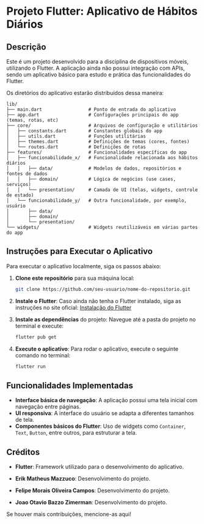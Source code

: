 # Projeto Flutter: Aplicativo de Hábitos Diários

## Descrição

Este é um projeto desenvolvido para a disciplina de dispositivos móveis, utilizando o Flutter. A aplicação ainda não possui integração com APIs, sendo um aplicativo básico para estudo e prática das funcionalidades do Flutter.

Os diretórios do aplicativo estarão distribuídos dessa maneira:
```
lib/
├── main.dart                 # Ponto de entrada do aplicativo
├── app.dart                  # Configurações principais do app (temas, rotas, etc)
├── core/                     # Arquivos de configuração e utilitários
│   ├── constants.dart        # Constantes globais do app
│   ├── utils.dart            # Funções utilitárias
│   ├── themes.dart           # Definições de temas (cores, fontes)
│   └── routes.dart           # Definições de rotas
├── features/                 # Funcionalidades específicas do app
│   ├── funcionabilidade_x/   # Funcionalidade relacionada aos hábitos diários
│   │   ├── data/             # Modelos de dados, repositórios e fontes de dados
│   │   ├── domain/           # Lógica de negócios (use cases, serviços)
│   │   └── presentation/     # Camada de UI (telas, widgets, controle de estado)
│   └── funcionabilidade_y/   # Outra funcionalidade, por exemplo, usuário
│       ├── data/        
│       ├── domain/
│       └── presentation/
└── widgets/                  # Widgets reutilizáveis em várias partes do app
```

## Instruções para Executar o Aplicativo

Para executar o aplicativo localmente, siga os passos abaixo:

1. **Clone este repositório** para sua máquina local:
    ```bash
    git clone https://github.com/seu-usuario/nome-do-repositorio.git
    ```

2. **Instale o Flutter**:
    Caso ainda não tenha o Flutter instalado, siga as instruções no site oficial: [Instalação do Flutter](https://flutter.dev/docs/get-started/install)

3. **Instale as dependências** do projeto:
    Navegue até a pasta do projeto no terminal e execute:
    ```bash
    flutter pub get
    ```

4. **Execute o aplicativo**:
    Para rodar o aplicativo, execute o seguinte comando no terminal:
    ```bash
    flutter run
    ```

## Funcionalidades Implementadas

- **Interface básica de navegação**: A aplicação possui uma tela inicial com navegação entre páginas.
- **UI responsiva**: A interface do usuário se adapta a diferentes tamanhos de tela.
- **Componentes básicos do Flutter**: Uso de widgets como `Container`, `Text`, `Button`, entre outros, para estruturar a tela.

## Créditos

- **Flutter**: Framework utilizado para o desenvolvimento do aplicativo.
  
- **Erik Matheus Mazzuco**: Desenvolvimento do projeto.
- **Felipe Morais Oliveira Campos**: Desenvolvimento do projeto.
- **Joao Otavio Bazzo Zimerman**: Desenvolvimento do projeto.

Se houver mais contribuições, mencione-as aqui!

